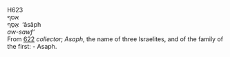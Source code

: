 H623  
אסף  
אָסָף ‎ ‘âsâph  
*aw-sawf‘*  
From [622](h0622) *collector*; *Asaph*, the name of three Israelites,
and of the family of the first: - Asaph.  
